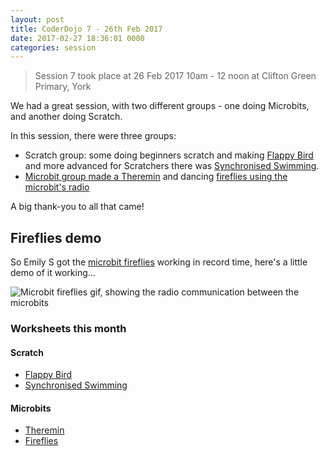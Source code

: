 ```yaml
---
layout: post
title: CoderDojo 7 - 26th Feb 2017
date: 2017-02-27 18:36:01 0000
categories: session
---
```


> Session 7 took place at 26 Feb 2017 10am - 12 noon at Clifton Green Primary, York

We had a great session, with two different groups - one doing Microbits, and another doing Scratch.

In this session, there were three groups:

- Scratch group: some doing beginners scratch and making [Flappy Bird](/assets/worksheets/session-6/flappy-parrot.pdf) and more advanced for Scratchers there was [Synchronised Swimming](/assets/worksheets/session-6/synchronised-swimming.pdf).
- [Microbit group made a Theremin](/worksheets/microbit/theremin/) and dancing [fireflies using the microbit's radio](/worksheets/microbit/fireflies/)

A big thank-you to all that came!

## Fireflies demo

So Emily S got the [microbit fireflies](/worksheets/microbit/fireflies/) working in record time, here's a little demo of it working...

![Microbit fireflies gif, showing the radio communication between the microbits](/assets/images/demo_gifs/session-7.gif)

### Worksheets this month

#### Scratch

- [Flappy Bird](/assets/worksheets/session-6/flappy-parrot.pdf)
- [Synchronised Swimming](/assets/worksheets/session-6/synchronised-swimming.pdf)

#### Microbits
- [Theremin](/worksheets/microbit/theremin/)
- [Fireflies](/worksheets/microbit/fireflies/)
